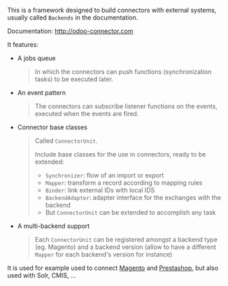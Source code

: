 This is a framework designed to build connectors with external systems,
usually called `Backends` in the documentation.

Documentation: <http://odoo-connector.com>

It features:

- A jobs queue

  > In which the connectors can push functions (synchronization tasks)
  > to be executed later.

- An event pattern

  > The connectors can subscribe listener functions on the events,
  > executed when the events are fired.

- Connector base classes

  > Called `ConnectorUnit`.
  >
  > Include base classes for the use in connectors, ready to be
  > extended:
  >
  > - `Synchronizer`: flow of an import or export
  > - `Mapper`: transform a record according to mapping rules
  > - `Binder`: link external IDs with local IDS
  > - `BackendAdapter`: adapter interface for the exchanges with the
  >   backend
  > - But `ConnectorUnit` can be extended to accomplish any task

- A multi-backend support

  > Each `ConnectorUnit` can be registered amongst a backend type (eg.
  > Magento) and a backend version (allow to have a different `Mapper`
  > for each backend's version for instance)

It is used for example used to connect
[Magento](http://odoo-magento-connector.com) and
[Prestashop](https://github.com/OCA/connector-prestashop), but also used
with Solr, CMIS, ...
